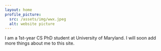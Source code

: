 ```yaml
---
layout: home
profile_picture:
  src: /assets/img/wwx.jpeg
  alt: website picture
---
```


<p>
I am a 1st-year CS PhD student at University of Maryland. I will soon add more things about me to this site.
</p>
